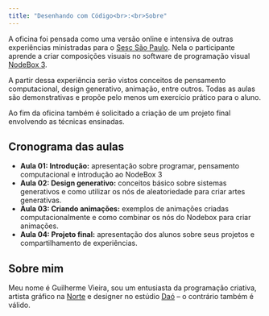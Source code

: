 ```yaml
---
title: "Desenhando com Código<br>:<br>Sobre"
---
```


A oficina foi pensada como uma versão online e intensiva de outras experiências ministradas para o [Sesc São Paulo](http://sescsp.org.br/). Nela o participante aprende a criar composições visuais no software de programação visual [NodeBox 3](https://www.nodebox.net/). 

A partir dessa experiência serão vistos conceitos de pensamento computacional, design generativo, animação, entre outros. Todas as aulas são demonstrativas e propõe pelo menos um exercício prático para o aluno. 

Ao fim da oficina também é solicitado a criação de um projeto final envolvendo as técnicas ensinadas.

## Cronograma das aulas

- **Aula 01: Introdução:** apresentação sobre programar, pensamento computacional e introdução ao NodeBox 3
- **Aula 02: Design generativo:** conceitos básico sobre sistemas generativos e como utilizar os nós de aleatoriedade para criar artes generativas.
- **Aula 03: Criando animações:** exemplos de animações criadas computacionalmente e como combinar os nós do Nodebox para criar animações.
- **Aula 04: Projeto final:** apresentação dos alunos sobre seus projetos e compartilhamento de experiências.

## Sobre mim

Meu nome é Guilherme Vieira, sou um entusiasta da programação criativa, artista gráfico na [Norte](https://www.norte.in) e designer no estúdio [Daó](https://www.estudiodao.com) – o contrário também é válido. 
